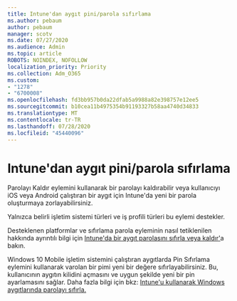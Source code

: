 ```yaml
---
title: Intune'dan aygıt pini/parola sıfırlama
ms.author: pebaum
author: pebaum
manager: scotv
ms.date: 07/27/2020
ms.audience: Admin
ms.topic: article
ROBOTS: NOINDEX, NOFOLLOW
localization_priority: Priority
ms.collection: Adm_O365
ms.custom:
- "1278"
- "6700008"
ms.openlocfilehash: fd3bb957b0da22dfab5a9988a82e398757e12ee5
ms.sourcegitcommit: b10cea11b4975354b91193327b58aa4740d34833
ms.translationtype: MT
ms.contentlocale: tr-TR
ms.lasthandoff: 07/28/2020
ms.locfileid: "45440096"
---
```

# <a name="device-pinpassword-reset-from-intune"></a>Intune'dan aygıt pini/parola sıfırlama

Parolayı Kaldır eylemini kullanarak bir parolayı kaldırabilir veya kullanıcıyı iOS veya Android çalıştıran bir aygıt için Intune'da yeni bir parola oluşturmaya zorlayabilirsiniz.

Yalnızca belirli işletim sistemi türleri ve iş profili türleri bu eylemi destekler.

Desteklenen platformlar ve sıfırlama parola eyleminin nasıl tetiklenilen hakkında ayrıntılı bilgi için [Intune'da bir aygıt parolasını sıfırla veya kaldır'](https://docs.microsoft.com/intune/device-passcode-reset)a bakın.

Windows 10 Mobile işletim sistemini çalıştıran aygıtlarda Pin Sıfırlama eylemini kullanarak varolan bir pimi yeni bir değere sıfırlayabilirsiniz. Bu, kullanıcının aygıtın kilidini açmasını ve uygun şekilde yeni bir pin ayarlamasını sağlar. Daha fazla bilgi için bkz: [Intune'u kullanarak Windows aygıtlarında parolayı sıfırla.](https://docs.microsoft.com/intune/device-windows-pin-reset)